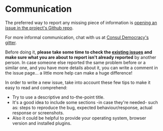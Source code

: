 # Communication

The preferred way to report any missing piece of information is [opening an issue in the project's Github repo](https://github.com/consul/docs/issues/new).

For more informal communication, chat with us at [Consul Democracy's gitter](https://gitter.im/consul/consul).

Before doing it, **please take some time to check the [existing issues](https://github.com/consul/consul/issues) and make sure what you are about to report isn't already reported** by another person. In case someone else reported the same problem before or a similar one, and you have more details about it, you can write a comment in the issue page... a little more help can make a huge difference!

In order to write a new issue, take into account these few tips to make it easy to read and comprehend:

- Try to use a descriptive and to-the-point title.
- It's a good idea to include some sections -in case they're needed- such as: steps to reproduce the bug, expected behaviour/response, actual response or screenshots.
- Also it could be helpful to provide your operating system, browser version and installed plugins.
